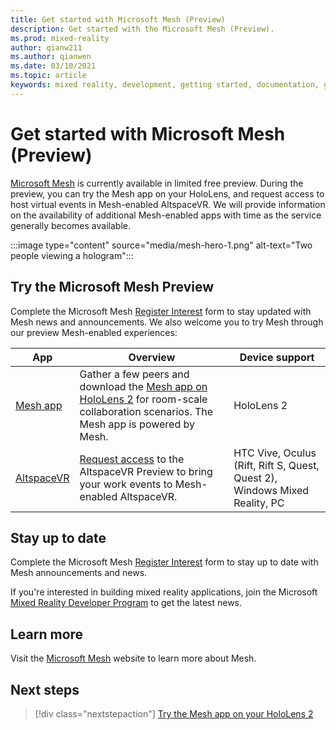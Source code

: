 ```yaml
---
title: Get started with Microsoft Mesh (Preview)
description: Get started with the Microsoft Mesh (Preview).
ms.prod: mixed-reality
author: qianw211
ms.author: qianwen
ms.date: 03/10/2021
ms.topic: article
keywords: mixed reality, development, getting started, documentation, guides, features, holograms
---
```


# Get started with Microsoft Mesh (Preview)

[Microsoft Mesh](overview.md) is currently available in limited free preview. During the preview, you can try the Mesh app on your HoloLens, and request access to host virtual events in Mesh-enabled AltspaceVR. We will provide information on the availability of additional Mesh-enabled apps with time as the service generally becomes available. 

:::image type="content" source="media/mesh-hero-1.png" alt-text="Two people viewing a hologram":::

## Try the Microsoft Mesh Preview

Complete the Microsoft Mesh [Register Interest](https://aka.ms/meshsignup) form to stay updated with Mesh news and announcements. We also welcome you to try Mesh through our preview Mesh-enabled experiences:

App | Overview | Device support
------ | ------ | ------
[Mesh app](./mesh-app/index.md) | Gather a few peers and download the [Mesh app on HoloLens 2](./mesh-app/index.md) for room-scale collaboration scenarios.  The Mesh app is powered by Mesh. | HoloLens 2
[AltspaceVR](https://altvr.com/mesh) | [Request access](https://altvr.com/mesh) to the AltspaceVR Preview to bring your work events to Mesh-enabled AltspaceVR. | HTC Vive, Oculus (Rift, Rift S, Quest, Quest 2), Windows Mixed Reality, PC

## Stay up to date

Complete the Microsoft Mesh [Register Interest](https://info.microsoft.com/CO-NOGEP-CNTNT-FY21-03Mar-02-Microsoft-Mesh-5890_01Registration-ForminBody.html) form to stay up to date with Mesh announcements and news.

If you're interested in building mixed reality applications, join the Microsoft [Mixed Reality Developer Program](https://mixedreality.microsoftcrmportals.com/signup/) to get the latest news.

## Learn more

Visit the [Microsoft Mesh](https://microsoft.com/mesh) website to learn more about Mesh.

## Next steps

   > [!div class="nextstepaction"]
   > [Try the Mesh app on your HoloLens 2](./mesh-app/index.md)